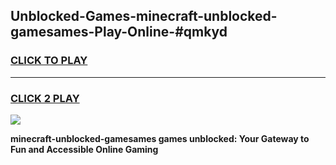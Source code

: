 
## Unblocked-Games-minecraft-unblocked-gamesames-Play-Online-#qmkyd
<h3>
<a href="https://premium.freeplayer.one?title=minecraft-unblocked-gamesames&ref=27F">CLICK TO PLAY</a></h3>
<hr>

<h3>
<a href="https://premium.freeplayer.one?title=minecraft-unblocked-gamesames&ref=27F">CLICK 2 PLAY</a>
  
</h3>

<a href="https://premium.freeplayer.one?title=minecraft-unblocked-gamesames&ref=27F"><img src="https://clearcache.store/games.png"></a>


**minecraft-unblocked-gamesames games unblocked: Your Gateway to Fun and Accessible Online Gaming**

